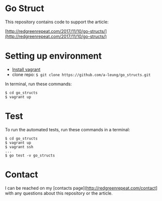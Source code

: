 # Go Struct

This repository contains code to support the article:

[http://redgreenrepeat.com/2017/11/10/go-structs/](http://redgreenrepeat.com/2017/11/10/go-structs/)

# Setting up environment

- [Install vagrant](https://www.vagrantup.com/downloads.html)
- clone repo: `$ git clone https://github.com/a-leung/go_structs.git`

In terminal, run these commands:
```terminal
$ cd go_structs
$ vagrant up
```

# Test

To run the automated tests, run these commands in a terminal:

```terminal
$ cd go_structs
$ vagrant up
$ vagrant ssh
...
$ go test -v go_structs
```

# Contact

I can be reached on my [contacts
page](http://redgreenrepeat.com/contact] with any questions about this
repository or the article.
